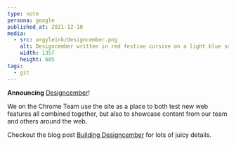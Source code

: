 ```yaml
---
type: note
persona: google
published_at: 2021-12-10
media:
  - src: argyleink/designcember.png
    alt: Designcember written in red festive cursive on a light blue snowy background
    width: 1357
    height: 685
tags: 
  - git
---
```


**Announcing** [Designcember](https://designcember.com/)!

We on the Chrome Team use the site as a place to both test new web features all combined together, but also to showcase content from our team and others around the web.

Checkout the blog post [Building Designcember](https://web.dev/how-we-built-designcember/) for lots of juicy details.